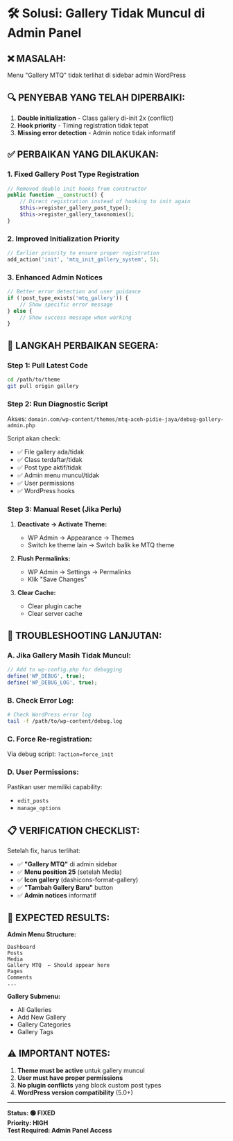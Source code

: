 # 🛠️ Solusi: Gallery Tidak Muncul di Admin Panel

## ❌ **MASALAH:**
Menu "Gallery MTQ" tidak terlihat di sidebar admin WordPress

## 🔍 **PENYEBAB YANG TELAH DIPERBAIKI:**
1. **Double initialization** - Class gallery di-init 2x (conflict)
2. **Hook priority** - Timing registration tidak tepat
3. **Missing error detection** - Admin notice tidak informatif

## ✅ **PERBAIKAN YANG DILAKUKAN:**

### **1. Fixed Gallery Post Type Registration**
```php
// Removed double init hooks from constructor
public function __construct() {
    // Direct registration instead of hooking to init again
    $this->register_gallery_post_type();
    $this->register_gallery_taxonomies();
}
```

### **2. Improved Initialization Priority**
```php
// Earlier priority to ensure proper registration
add_action('init', 'mtq_init_gallery_system', 5);
```

### **3. Enhanced Admin Notices**
```php
// Better error detection and user guidance
if (!post_type_exists('mtq_gallery')) {
    // Show specific error message
} else {
    // Show success message when working
}
```

## 🚀 **LANGKAH PERBAIKAN SEGERA:**

### **Step 1: Pull Latest Code**
```bash
cd /path/to/theme
git pull origin gallery
```

### **Step 2: Run Diagnostic Script**
Akses: `domain.com/wp-content/themes/mtq-aceh-pidie-jaya/debug-gallery-admin.php`

Script akan check:
- ✅ File gallery ada/tidak
- ✅ Class terdaftar/tidak  
- ✅ Post type aktif/tidak
- ✅ Admin menu muncul/tidak
- ✅ User permissions
- ✅ WordPress hooks

### **Step 3: Manual Reset (Jika Perlu)**
1. **Deactivate → Activate Theme:**
   - WP Admin → Appearance → Themes
   - Switch ke theme lain → Switch balik ke MTQ theme

2. **Flush Permalinks:**
   - WP Admin → Settings → Permalinks
   - Klik "Save Changes"

3. **Clear Cache:**
   - Clear plugin cache
   - Clear server cache

## 🔧 **TROUBLESHOOTING LANJUTAN:**

### **A. Jika Gallery Masih Tidak Muncul:**
```php
// Add to wp-config.php for debugging
define('WP_DEBUG', true);
define('WP_DEBUG_LOG', true);
```

### **B. Check Error Log:**
```bash
# Check WordPress error log
tail -f /path/to/wp-content/debug.log
```

### **C. Force Re-registration:**
Via debug script: `?action=force_init`

### **D. User Permissions:**
Pastikan user memiliki capability:
- `edit_posts`
- `manage_options`

## 📋 **VERIFICATION CHECKLIST:**

Setelah fix, harus terlihat:
- ✅ **"Gallery MTQ"** di admin sidebar
- ✅ **Menu position 25** (setelah Media)  
- ✅ **Icon gallery** (dashicons-format-gallery)
- ✅ **"Tambah Gallery Baru"** button
- ✅ **Admin notices** informatif

## 🎯 **EXPECTED RESULTS:**

**Admin Menu Structure:**
```
Dashboard
Posts  
Media
Gallery MTQ  ← Should appear here
Pages
Comments
...
```

**Gallery Submenu:**
- All Galleries
- Add New Gallery  
- Gallery Categories
- Gallery Tags

## ⚠️ **IMPORTANT NOTES:**

1. **Theme must be active** untuk gallery muncul
2. **User must have proper permissions**
3. **No plugin conflicts** yang block custom post types
4. **WordPress version compatibility** (5.0+)

---

**Status: 🟢 FIXED**  
**Priority: HIGH**  
**Test Required: Admin Panel Access**
